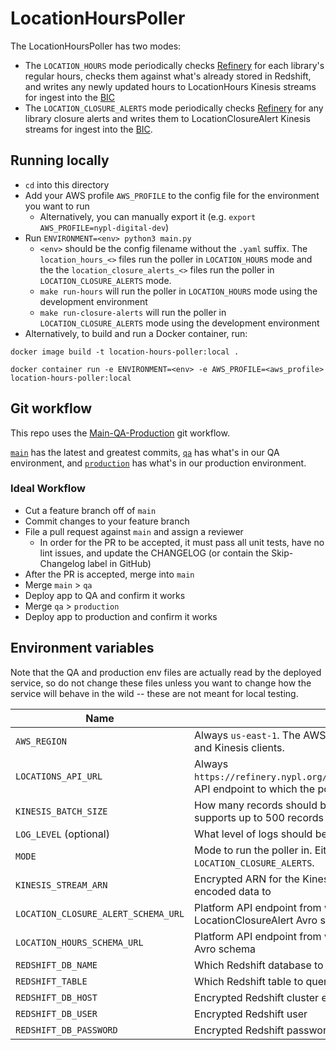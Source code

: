 # LocationHoursPoller

The LocationHoursPoller has two modes:
* The `LOCATION_HOURS` mode periodically checks [Refinery](https://refinery.nypl.org/api/nypl/locations/v1.0/locations) for each library's regular hours, checks them against what's already stored in Redshift, and writes any newly updated hours to LocationHours Kinesis streams for ingest into the [BIC](https://github.com/NYPL/BIC)
* The `LOCATION_CLOSURE_ALERTS` mode periodically checks [Refinery](https://refinery.nypl.org/api/nypl/locations/v1.0/locations) for any library closure alerts and writes them to LocationClosureAlert Kinesis streams for ingest into the [BIC](https://github.com/NYPL/BIC).

## Running locally
* `cd` into this directory
* Add your AWS profile `AWS_PROFILE` to the config file for the environment you want to run
  * Alternatively, you can manually export it (e.g. `export AWS_PROFILE=nypl-digital-dev`)
* Run `ENVIRONMENT=<env> python3 main.py`
  * `<env>` should be the config filename without the `.yaml` suffix. The `location_hours_<>` files run the poller in `LOCATION_HOURS` mode and the the `location_closure_alerts_<>` files run the poller in `LOCATION_CLOSURE_ALERTS` mode.
  * `make run-hours` will run the poller in `LOCATION_HOURS` mode using the development environment
  * `make run-closure-alerts` will run the poller in `LOCATION_CLOSURE_ALERTS` mode using the development environment
* Alternatively, to build and run a Docker container, run:
```
docker image build -t location-hours-poller:local .

docker container run -e ENVIRONMENT=<env> -e AWS_PROFILE=<aws_profile> location-hours-poller:local
```

## Git workflow
This repo uses the [Main-QA-Production](https://github.com/NYPL/engineering-general/blob/main/standards/git-workflow.md#main-qa-production) git workflow.

[`main`](https://github.com/NYPL/location-hours/tree/main) has the latest and greatest commits, [`qa`](https://github.com/NYPL/location-hours/tree/qa) has what's in our QA environment, and [`production`](https://github.com/NYPL/location-hours/tree/production) has what's in our production environment.

### Ideal Workflow
- Cut a feature branch off of `main`
- Commit changes to your feature branch
- File a pull request against `main` and assign a reviewer
  - In order for the PR to be accepted, it must pass all unit tests, have no lint issues, and update the CHANGELOG (or contain the Skip-Changelog label in GitHub)
- After the PR is accepted, merge into `main`
- Merge `main` > `qa`
- Deploy app to QA and confirm it works
- Merge `qa` > `production`
- Deploy app to production and confirm it works

## Environment variables
Note that the QA and production env files are actually read by the deployed service, so do not change these files unless you want to change how the service will behave in the wild -- these are not meant for local testing.

| Name        | Notes           |
| ------------- | ------------- |
| `AWS_REGION` | Always `us-east-1`. The AWS region used for the Redshift, KMS, and Kinesis clients. |
| `LOCATIONS_API_URL` | Always `https://refinery.nypl.org/api/nypl/locations/v1.0/locations`. API endpoint to which the poller sends location requests. |
| `KINESIS_BATCH_SIZE` | How many records should be sent to Kinesis at once. Kinesis supports up to 500 records per batch. |
| `LOG_LEVEL` (optional) | What level of logs should be output. Set to `info` by default. |
| `MODE` | Mode to run the poller in. Either `LOCATION_HOURS` or `LOCATION_CLOSURE_ALERTS`. |
| `KINESIS_STREAM_ARN` | Encrypted ARN for the Kinesis stream the poller sends the encoded data to |
| `LOCATION_CLOSURE_ALERT_SCHEMA_URL` | Platform API endpoint from which to retrieve the LocationClosureAlert Avro schema |
| `LOCATION_HOURS_SCHEMA_URL` | Platform API endpoint from which to retrieve the LocationHours Avro schema |
| `REDSHIFT_DB_NAME` | Which Redshift database to query (either `dev`, `qa`, or `production`) |
| `REDSHIFT_TABLE` | Which Redshift table to query |
| `REDSHIFT_DB_HOST` | Encrypted Redshift cluster endpoint |
| `REDSHIFT_DB_USER` | Encrypted Redshift user |
| `REDSHIFT_DB_PASSWORD` | Encrypted Redshift password for the user |
